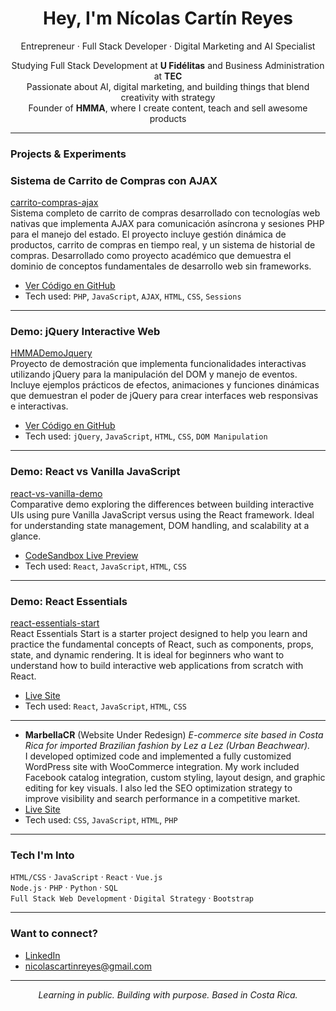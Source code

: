 <h1 align="center">Hey, I'm Nícolas Cartín Reyes</h1>

<p align="center">
Entrepreneur · Full Stack Developer · Digital Marketing and AI Specialist
</p>

<p align="center">
  Studying Full Stack Development at <strong>U Fidélitas</strong> and Business Administration at <strong>TEC</strong><br/>
  Passionate about AI, digital marketing, and building things that blend creativity with strategy<br/>
  Founder of <strong>HMMA</strong>, where I create content, teach and sell awesome products
</p>

---

### Projects & Experiments

### Sistema de Carrito de Compras con AJAX

[carrito-compras-ajax](https://github.com/NikoCartin/carrito-compras-ajax)  
Sistema completo de carrito de compras desarrollado con tecnologías web nativas que implementa AJAX para comunicación asíncrona y sesiones PHP para el manejo del estado. El proyecto incluye gestión dinámica de productos, carrito de compras en tiempo real, y un sistema de historial de compras. Desarrollado como proyecto académico que demuestra el dominio de conceptos fundamentales de desarrollo web sin frameworks.

- [Ver Código en GitHub](https://github.com/NikoCartin/carrito-compras-ajax)
- Tech used: `PHP`, `JavaScript`, `AJAX`, `HTML`, `CSS`, `Sessions`

---

### Demo: jQuery Interactive Web

[HMMADemoJquery](https://github.com/NikoCartin/HMMADemoJquery)  
Proyecto de demostración que implementa funcionalidades interactivas utilizando jQuery para la manipulación del DOM y manejo de eventos. Incluye ejemplos prácticos de efectos, animaciones y funciones dinámicas que demuestran el poder de jQuery para crear interfaces web responsivas e interactivas.

- [Ver Código en GitHub](https://github.com/NikoCartin/HMMADemoJquery)
- Tech used: `jQuery`, `JavaScript`, `HTML`, `CSS`, `DOM Manipulation`

---

### Demo: React vs Vanilla JavaScript

[react-vs-vanilla-demo](https://github.com/NikoCartin/react-vs-vanilla-demo)  
Comparative demo exploring the differences between building interactive UIs using pure Vanilla JavaScript versus using the React framework. Ideal for understanding state management, DOM handling, and scalability at a glance.

- [CodeSandbox Live Preview](https://codesandbox.io/p/github/NikoCartin/react-vs-vanilla-demo)
- Tech used: `React`, `JavaScript`, `HTML`, `CSS`

---

### Demo: React Essentials

[react-essentials-start](https://github.com/NikoCartin/react-essentials-start)  
React Essentials Start is a starter project designed to help you learn and practice the fundamental concepts of React, such as components, props, state, and dynamic rendering. It is ideal for beginners who want to understand how to build interactive web applications from scratch with React.

- [Live Site](https://vzmfs3.csb.app/)
- Tech used: `React`, `JavaScript`, `HTML`, `CSS`

---

- **MarbellaCR** (Website Under Redesign)
  *E-commerce site based in Costa Rica for imported Brazilian fashion by Lez a Lez (Urban Beachwear).*  
  I developed optimized code and implemented a fully customized WordPress site with WooCommerce integration. My work included Facebook catalog integration, custom styling, layout design, and graphic editing for key visuals. I also led the SEO optimization strategy to improve visibility and search performance in a competitive market.  
 - [Live Site](https://www.marbellacr.com/)
-  Tech used: `CSS`, `JavaScript`, `HTML`, `PHP`

---

### Tech I'm Into

`HTML/CSS` · `JavaScript` · `React` · `Vue.js`  
`Node.js` · `PHP` · `Python` · `SQL`  
`Full Stack Web Development` · `Digital Strategy` · `Bootstrap` 

---

### Want to connect?

- [LinkedIn](https://www.linkedin.com/in/n%C3%ADcolas-cart%C3%ADn-reyes-6382852a/)
- nicolascartinreyes@gmail.com

---

<p align="center"><em>Learning in public. Building with purpose. Based in Costa Rica.</em></p>
